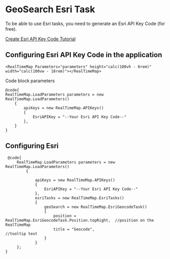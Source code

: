 # GeoSearch Esri Task

To be able to use Esri tasks, you need to generate an Esri API Key Code (for free).

[Create Esri API Key Code Tutorial](https://developers.arcgis.com/documentation/security-and-authentication/api-key-authentication/tutorials/create-an-api-key/)

## Configuring Esri API Key Code in the application

    <RealTimeMap Parameters="parameters" height="calc(100vh - 6rem)" width="calc(100vw - 18rem)"></RealTimeMap>

Code block parameters

    @code{
    RealTimeMap.LoadParameters parameters = new RealTimeMap.LoadParameters()
        {
            apiKeys = new RealTimeMap.APIKeys()
            {
                EsriAPIKey = "--Your Esri API Key Code--"
            },
        }
    }

## Configuring Esri 

     @code{
         RealTimeMap.LoadParameters parameters = new RealTimeMap.LoadParameters()
             {
             
                 apiKeys = new RealTimeMap.APIKeys()
                 {
                     EsriAPIKey = "--Your Esri API Key Code--"
                 },
                 esriTasks = new RealTimeMap.EsriTasks()
                 {
                     geoSearch = new RealTimeMap.EsriGeocodeTask()
                     {
                         position = RealTimeMap.EsriGeocodeTask.Position.topRight,  //position on the RealTimeMap
                         title = "Geocode",                                         //tooltip text
                     }
                 }
         };
    }

